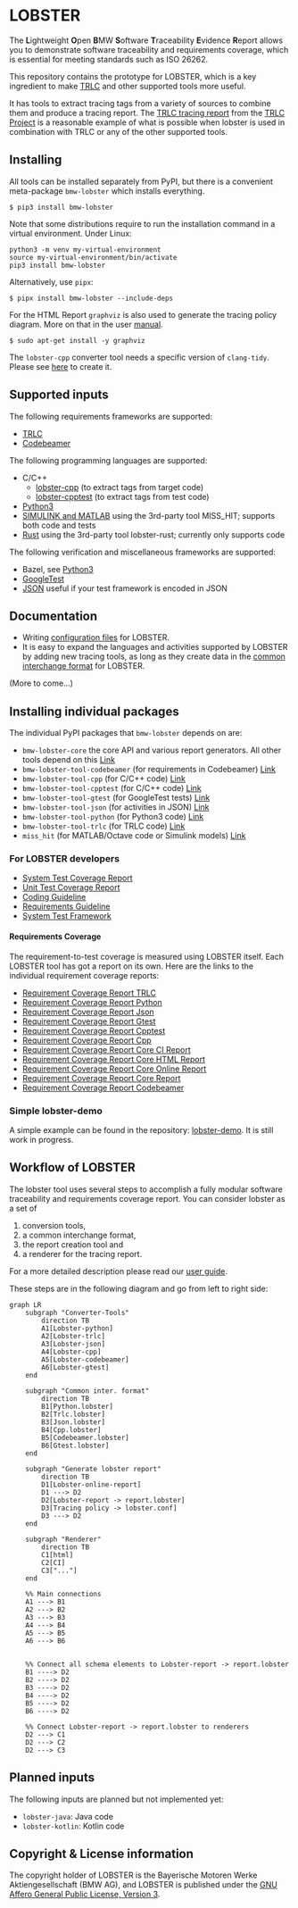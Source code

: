 # LOBSTER

The **L**ightweight **O**pen **B**MW **S**oftware **T**raceability
**E**vidence **R**eport allows you to demonstrate software traceability
and requirements coverage, which is essential for meeting standards
such as ISO 26262.

This repository contains the prototype for LOBSTER, which is a key
ingredient to make [TRLC](https://github.com/bmw-software-engineering/trlc/)
and other supported tools more useful.

It has tools to extract tracing tags from a variety of sources to
combine them and produce a tracing report. The [TRLC tracing
report](https://bmw-software-engineering.github.io/trlc/tracing.html)
from the [TRLC
Project](https://github.com/bmw-software-engineering/trlc/) is a
reasonable example of what is possible when lobster is used in combination
with TRLC or any of the other supported tools.

## Installing

All tools can be installed separately from PyPI, but there is a
convenient meta-package `bmw-lobster` which installs everything.

```
$ pip3 install bmw-lobster
```
Note that some distributions require to run the installation command in a
virtual environment.
Under Linux:
```
python3 -m venv my-virtual-environment
source my-virtual-environment/bin/activate
pip3 install bmw-lobster
```

Alternatively, use `pipx`:
```
$ pipx install bmw-lobster --include-deps
```

For the HTML Report `graphviz` is also used to generate the tracing policy diagram. More on that in the user [manual](https://github.com/bmw-software-engineering/lobster/blob/main/documentation/user-manual.md).

```
$ sudo apt-get install -y graphviz
```

The `lobster-cpp` converter tool needs a specific version of `clang-tidy`. Please see [here](https://github.com/bmw-software-engineering/lobster/blob/main/documentation/user-manual.md#clang-tidy-file-generation) to create it.

## Supported inputs

The following requirements frameworks are supported:

* [TRLC](https://github.com/bmw-software-engineering/trlc/)
* [Codebeamer](packages/lobster-tool-codebeamer/README.md)

The following programming languages are supported:

* C/C++
  * [lobster-cpp](packages/lobster-tool-cpp/README.md) (to extract tags from target code)
  * [lobster-cpptest](packages/lobster-tool-cpptest/README.md) (to extract tags from test code)
* [Python3](packages/lobster-tool-python/README.md)
* [SIMULINK and MATLAB](https://misshit.org) using the 3rd-party tool
  MISS_HIT; supports both code and tests
* [Rust](https://github.com/NewTec-GmbH/lobster-rust) using the 3rd-party tool lobster-rust; currently only supports code

The following verification and miscellaneous frameworks are supported:

* Bazel, see [Python3](packages/lobster-tool-python/README.md)
* [GoogleTest](packages/lobster-tool-gtest/README.md)
* [JSON](packages/lobster-tool-json/README.md) useful if your test
  framework is encoded in JSON

## Documentation

* Writing [configuration files](documentation/config_files.md) for LOBSTER.
* It is easy to expand the languages and activities supported by
  LOBSTER by adding new tracing tools, as long as they create data in
  the [common interchange format](documentation/schemas.md) for LOBSTER.

(More to come...)

## Installing individual packages

The individual PyPI packages that `bmw-lobster` depends on are:

* `bmw-lobster-core` the core API and various report generators. All
  other tools depend on this [Link](https://pypi.org/project/bmw-lobster-core)
* `bmw-lobster-tool-codebeamer` (for requirements in Codebeamer) [Link](https://pypi.org/project/bmw-lobster-tool-codebeamer)
* `bmw-lobster-tool-cpp` (for C/C++ code) [Link](https://pypi.org/project/bmw-lobster-tool-cpp)
* `bmw-lobster-tool-cpptest` (for C/C++ code) [Link](https://pypi.org/project/bmw-lobster-tool-cpp)
* `bmw-lobster-tool-gtest` (for GoogleTest tests) [Link](https://pypi.org/project/bmw-lobster-tool-gtest)
* `bmw-lobster-tool-json` (for activities in JSON) [Link](https://pypi.org/project/bmw-lobster-tool-json)
* `bmw-lobster-tool-python` (for Python3 code) [Link](https://pypi.org/project/bmw-lobster-tool-python)
* `bmw-lobster-tool-trlc` (for TRLC code) [Link](https://pypi.org/project/bmw-lobster-tool-trlc)
* `miss_hit` (for MATLAB/Octave code or Simulink models) [Link](https://pypi.org/project/miss_hit)

### For LOBSTER developers

* [System Test Coverage Report](https://bmw-software-engineering.github.io/lobster/coverage/system/index.html)
* [Unit Test Coverage Report](https://bmw-software-engineering.github.io/lobster/coverage/unit/index.html)
* [Coding Guideline](CODING_GUIDELINE.md)
* [Requirements Guideline](lobster/tools/REQUIREMENTS.md)
* [System Test Framework](tests-system/README.md)

#### Requirements Coverage 

The requirement-to-test coverage is measured using LOBSTER itself.
Each LOBSTER tool has got a report on its own.
Here are the links to the individual requirement coverage reports:

* [Requirement Coverage Report TRLC](https://bmw-software-engineering.github.io/lobster/tracing-trlc.html)
* [Requirement Coverage Report Python](https://bmw-software-engineering.github.io/lobster/tracing-python.html)
* [Requirement Coverage Report Json](https://bmw-software-engineering.github.io/lobster/tracing-json.html)
* [Requirement Coverage Report Gtest](https://bmw-software-engineering.github.io/lobster/tracing-gtest.html)
* [Requirement Coverage Report Cpptest](https://bmw-software-engineering.github.io/lobster/tracing-cpptest.html)
* [Requirement Coverage Report Cpp](https://bmw-software-engineering.github.io/lobster/tracing-cpp.html)
* [Requirement Coverage Report Core CI Report](https://bmw-software-engineering.github.io/lobster/tracing-core_ci_report.html)
* [Requirement Coverage Report Core HTML Report](https://bmw-software-engineering.github.io/lobster/tracing-core_html_report.html)
* [Requirement Coverage Report Core Online Report](https://bmw-software-engineering.github.io/lobster/tracing-core_online_report.html)
* [Requirement Coverage Report Core Report](https://bmw-software-engineering.github.io/lobster/tracing-core_report.html)
* [Requirement Coverage Report Codebeamer](https://bmw-software-engineering.github.io/lobster/tracing-codebeamer.html)

### Simple lobster-demo

A simple example can be found in the repository: [lobster-demo](https://github.com/bmw-software-engineering/lobster-demo).
It is still work in progress.

## Workflow of LOBSTER

The lobster tool uses several steps to accomplish a fully modular software traceability
and requirements coverage report.
You can consider lobster as a set of
1. conversion tools,
2. a common interchange format,
3. the report creation tool and
4. a renderer for the tracing report.

For a more detailed description please read our [user guide](https://github.com/bmw-software-engineering/lobster/blob/main/documentation/config_files.md).

These steps are in the following diagram and go from left to right side:

```mermaid
graph LR
    subgraph "Converter-Tools"
        direction TB
        A1[Lobster-python]
        A2[Lobster-trlc]
        A3[Lobster-json]
        A4[Lobster-cpp]
        A5[Lobster-codebeamer]
        A6[Lobster-gtest]
    end
 
    subgraph "Common inter. format"
        direction TB
        B1[Python.lobster]
        B2[Trlc.lobster]
        B3[Json.lobster]
        B4[Cpp.lobster]
        B5[Codebeamer.lobster]
        B6[Gtest.lobster]
    end
 
    subgraph "Generate lobster report"
        direction TB
        D1[Lobster-online-report]
        D1 ---> D2
        D2[Lobster-report -> report.lobster]
        D3[Tracing policy -> lobster.conf]
        D3 ---> D2
    end
 
    subgraph "Renderer"
        direction TB
        C1[html]
        C2[CI]
        C3["..."]
    end
 
    %% Main connections
    A1 ---> B1
    A2 ---> B2
    A3 ---> B3
    A4 ---> B4
    A5 ---> B5
    A6 ---> B6

 
    %% Connect all schema elements to Lobster-report -> report.lobster
    B1 ----> D2
    B2 ----> D2
    B3 ----> D2
    B4 ----> D2
    B5 ----> D2
    B6 ----> D2
 
    %% Connect Lobster-report -> report.lobster to renderers
    D2 ---> C1
    D2 ---> C2
    D2 ---> C3
 ```

## Planned inputs

The following inputs are planned but not implemented yet:

* `lobster-java`: Java code
* `lobster-kotlin`: Kotlin code

## Copyright & License information

The copyright holder of LOBSTER is the Bayerische Motoren Werke
Aktiengesellschaft (BMW AG), and LOBSTER is published under the [GNU
Affero General Public License, Version 3](LICENSE.md).
